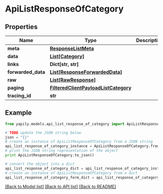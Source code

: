 # ApiListResponseOfCategory


## Properties

Name | Type | Description | Notes
------------ | ------------- | ------------- | -------------
**meta** | [**ResponseListMeta**](ResponseListMeta.md) |  | [optional] 
**data** | [**List[Category]**](Category.md) |  | [optional] 
**links** | **Dict[str, str]** |  | [optional] 
**forwarded_data** | [**List[ResponseForwardedData]**](ResponseForwardedData.md) |  | [optional] 
**raw** | [**List[RawResponse]**](RawResponse.md) |  | [optional] 
**paging** | [**FilteredClientPayloadListCategory**](FilteredClientPayloadListCategory.md) |  | [optional] 
**tracing_id** | **str** |  | [optional] 

## Example

```python
from yapily.models.api_list_response_of_category import ApiListResponseOfCategory

# TODO update the JSON string below
json = "{}"
# create an instance of ApiListResponseOfCategory from a JSON string
api_list_response_of_category_instance = ApiListResponseOfCategory.from_json(json)
# print the JSON string representation of the object
print ApiListResponseOfCategory.to_json()

# convert the object into a dict
api_list_response_of_category_dict = api_list_response_of_category_instance.to_dict()
# create an instance of ApiListResponseOfCategory from a dict
api_list_response_of_category_form_dict = api_list_response_of_category.from_dict(api_list_response_of_category_dict)
```
[[Back to Model list]](../README.md#documentation-for-models) [[Back to API list]](../README.md#documentation-for-api-endpoints) [[Back to README]](../README.md)


